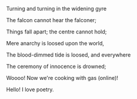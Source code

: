 Turning and turning in the widening gyre

The falcon cannot hear the falconer;

Things fall apart; the centre cannot hold;

Mere anarchy is loosed upon the world,

The blood-dimmed tide is loosed, and everywhere

The ceremony of innocence is drowned;

Woooo!  Now we're cooking with gas (online)!

Hello!  I love poetry. 
